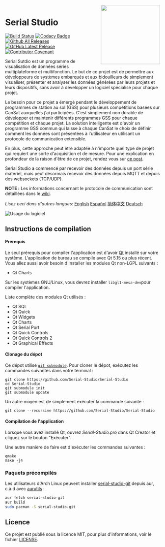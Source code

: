 <a href="#">
    <img width="192px" height="192px" src="doc/icon.png" align="right" />
</a>

# Serial Studio

[![Build Status](https://github.com/Serial-Studio/Serial-Studio/workflows/Build/badge.svg)](https://github.com/Serial-Studio/Serial-Studio/actions/)
[![Codacy Badge](https://app.codacy.com/project/badge/Grade/4b6f3ce14a684704980fea31d8c1632e)](https://www.codacy.com/gh/Serial-Studio/Serial-Studio/dashboard?utm_source=github.com&amp;utm_medium=referral&amp;utm_content=Serial-Studio/Serial-Studio&amp;utm_campaign=Badge_Grade)
[![Github All Releases](https://img.shields.io/github/downloads/Serial-Studio/Serial-Studio/total.svg)](https://github.com/Serial-Studio/Serial-Studio/releases/)
[![GitHub Latest Release](https://img.shields.io/github/downloads/Serial-Studio/Serial-Studio/latest/total.svg)](https://github.com/Serial-Studio/Serial-Studio/releases/latest)
[![Contributor Covenant](https://img.shields.io/badge/Contributor%20Covenant-v1.4%20adopted-ff69b4.svg)](CODE_OF_CONDUCT.md)

Serial Sutdio est un programme de visualisation de données séries multiplateforme et multifonction. Le but de ce projet est de permettre aux développeurs de systèmes embarqués et aux bidouilleurs de simplement visualiser, présenter et analyser les données générées par leurs projets et leurs dispositifs, sans avoir à développer un logiciel spécialisé pour chaque projet.

Le besoin pour ce projet a émergé pendant le développement de programmes de station au sol (GSS) pour plusieurs compétitions basées sur CanSat auxquelles j'ai participées. C'est simplement non durable de développer et maintenir différents programmes GSS pour chaque compétition et chaque projet. La solution intelligente est d'avoir un programme GSS commun qui laisse à chaque CanSat le choix de définir comment les données sont présentées à l'utilisateur en utilisant un protocole de communication extensible.

En plus, cette approche peut être adaptée à n'importe quel type de projet qui requiert une sorte d'acquisition et de mesure. Pour une explication en profondeur de la raison d'être de ce projet, rendez vous sur [ce post](https://www.alex-spataru.com/blog/introducing-serial-studio).

Serial Studio a commencé par recevoir des données depuis un port série matériel, mais peut désormais recevoir des données depuis MQTT et depuis des websockets (TCP/UDP).

**NOTE :** Les informations concernant le protocole de communication sont détaillées dans le [wiki](https://github.com/Serial-Studio/Serial-Studio/wiki/Communication-Protocol).

*Lisez ceci dans d'autres langues*: [English](README.md) [Español](README_ES.md) [简体中文](README_ZH.md) [Deutsch](README_DE.md)

![Usage du logiciel](doc/app-usage.gif)

## Instructions de compilation

#### Prérequis

Le seul prérequis pour compiler l'application est d'avoir [Qt](http://www.qt.io/download-open-source/) installé sur votre système. L'application de bureau se compile avec Qt 5.15 ou plus récent. Vous allez aussi avoir besoin d'installer les modules Qt non-LGPL suivants :

- Qt Charts

Sur les systèmes GNU/Linux, vous devrez installer `libgl1-mesa-dev`pour compiler l'application.

Liste complète des modules Qt utilisés :


- Qt SQL
- Qt Quick
- Qt Widgets
- Qt Charts
- Qt Serial Port
- Qt Quick Controls
- Qt Quick Controls 2
- Qt Graphical Effects

#### Clonage du dépot

Ce dépot utilise [`git submodule`](https://git-scm.com/book/en/v2/Git-Tools-Submodules). Pour cloner le dépot, exécutez les commandes suivantes dans votre terminal :

	git clone https://github.com/Serial-Studio/Serial-Studio
	cd Serial-Studio
	git submodule init
	git submodule update

Un autre moyen est de simplement exécuter la commande suivante :

	git clone --recursive https://github.com/Serial-Studio/Serial-Studio

#### Compilation de l'application

Lorsque vous avez installé Qt, ouvrez *Serial-Studio.pro* dans Qt Creator et cliquez sur le bouton "Exécuter".

Une autre manière de faire est d'exécuter les commandes suivantes :

	qmake
	make -j4

### Paquets précompilés

Les utilisateurs d'Arch Linux peuvent installer [serial-studio-git](https://aur.archlinux.org/packages/serial-studio-git/) depuis aur, c.à.d avec [aurutils](https://aur.archlinux.org/packages/aurutils/) :

```bash
aur fetch serial-studio-git
aur build
sudo pacman -S serial-studio-git
```

## Licence

Ce projet est publié sous la licence MIT, pour plus d'informations, voir le fichier [LICENSE](LICENSE.md).



